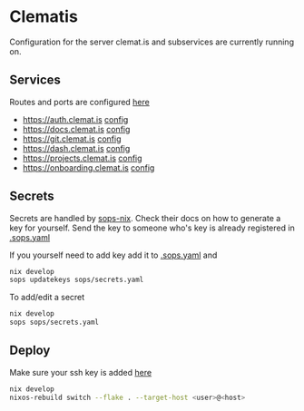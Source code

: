 # Clematis

Configuration for the server clemat.is and subservices are currently running on.

## Services

Routes and ports are configured [here](routes.nix)

- https://auth.clemat.is [config](configuration/authentik.nix)
- https://docs.clemat.is [config](configuration/outline.nix)
- https://git.clemat.is [config](configuration/gitea/default.nix)
- https://dash.clemat.is [config](configuration/metrics.nix)
- https://projects.clemat.is [config](configuration/plane.nix)
- https://onboarding.clemat.is [config](configuration/chiefonboarding.nix)

## Secrets

Secrets are handled by [sops-nix](https://github.com/Mic92/sops-nix). Check their docs on how to generate a key for yourself.
Send the key to someone who's key is already registered in [.sops.yaml](.sops.yaml)

If you yourself need to add key add it to [.sops.yaml](.sops.yaml) and

```sh
nix develop
sops updatekeys sops/secrets.yaml
```

To add/edit a secret

```sh
nix develop
sops sops/secrets.yaml
```

## Deploy

Make sure your ssh key is added [here](configuration/default.nix)

```sh
nix develop
nixos-rebuild switch --flake . --target-host <user>@<host>
```
